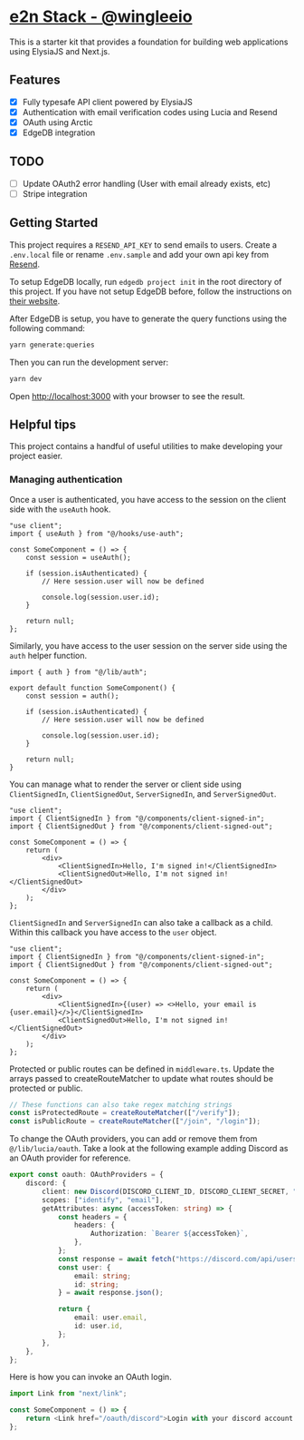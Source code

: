 # [e2n Stack - @wingleeio](https://github.com/wingleeio/e2n)

This is a starter kit that provides a foundation for building web applications using ElysiaJS and Next.js.

## Features

-   [x] Fully typesafe API client powered by ElysiaJS
-   [x] Authentication with email verification codes using Lucia and Resend
-   [x] OAuth using Arctic
-   [x] EdgeDB integration

## TODO

-   [ ] Update OAuth2 error handling (User with email already exists, etc)
-   [ ] Stripe integration

## Getting Started

This project requires a `RESEND_API_KEY` to send emails to users. Create a `.env.local` file or rename `.env.sample` and
add your own api key from [Resend](https://resend.com).

To setup EdgeDB locally, run `edgedb project init` in the root directory of this project. If you have not setup EdgeDB before, follow the instructions on [their website](https://edgedb.com).

After EdgeDB is setup, you have to generate the query functions using the following command:

```bash
yarn generate:queries
```

Then you can run the development server:

```bash
yarn dev
```

Open [http://localhost:3000](http://localhost:3000) with your browser to see the result.

## Helpful tips

This project contains a handful of useful utilities to make developing your project easier.

### Managing authentication

Once a user is authenticated, you have access to the session on the client side with the `useAuth` hook.

```tsx
"use client";
import { useAuth } from "@/hooks/use-auth";

const SomeComponent = () => {
    const session = useAuth();

    if (session.isAuthenticated) {
        // Here session.user will now be defined

        console.log(session.user.id);
    }

    return null;
};
```

Similarly, you have access to the user session on the server side using the `auth` helper function.

```tsx
import { auth } from "@/lib/auth";

export default function SomeComponent() {
    const session = auth();

    if (session.isAuthenticated) {
        // Here session.user will now be defined

        console.log(session.user.id);
    }

    return null;
}
```

You can manage what to render the server or client side using `ClientSignedIn`, `ClientSignedOut`, `ServerSignedIn`, and `ServerSignedOut`.

```tsx
"use client";
import { ClientSignedIn } from "@/components/client-signed-in";
import { ClientSignedOut } from "@/components/client-signed-out";

const SomeComponent = () => {
    return (
        <div>
            <ClientSignedIn>Hello, I'm signed in!</ClientSignedIn>
            <ClientSignedOut>Hello, I'm not signed in!</ClientSignedOut>
        </div>
    );
};
```

`ClientSignedIn` and `ServerSignedIn` can also take a callback as a child. Within this callback you have access to the `user` object.

```tsx
"use client";
import { ClientSignedIn } from "@/components/client-signed-in";
import { ClientSignedOut } from "@/components/client-signed-out";

const SomeComponent = () => {
    return (
        <div>
            <ClientSignedIn>{(user) => <>Hello, your email is {user.email}</>}</ClientSignedIn>
            <ClientSignedOut>Hello, I'm not signed in!</ClientSignedOut>
        </div>
    );
};
```

Protected or public routes can be defined in `middleware.ts`. Update the arrays passed to createRouteMatcher to update what routes should be protected or public.

```ts
// These functions can also take regex matching strings
const isProtectedRoute = createRouteMatcher(["/verify"]);
const isPublicRoute = createRouteMatcher(["/join", "/login"]);
```

To change the OAuth providers, you can add or remove them from `@/lib/lucia/oauth`. Take a look at the following example adding Discord as an OAuth provider for reference.

```ts
export const oauth: OAuthProviders = {
    discord: {
        client: new Discord(DISCORD_CLIENT_ID, DISCORD_CLIENT_SECRET, "http://localhost:3000/oauth/callback"),
        scopes: ["identify", "email"],
        getAttributes: async (accessToken: string) => {
            const headers = {
                headers: {
                    Authorization: `Bearer ${accessToken}`,
                },
            };
            const response = await fetch("https://discord.com/api/users/@me", headers);
            const user: {
                email: string;
                id: string;
            } = await response.json();

            return {
                email: user.email,
                id: user.id,
            };
        },
    },
};
```

Here is how you can invoke an OAuth login.

```ts
import Link from "next/link";

const SomeComponent = () => {
    return <Link href="/oauth/discord">Login with your discord account.</Link>;
};
```
